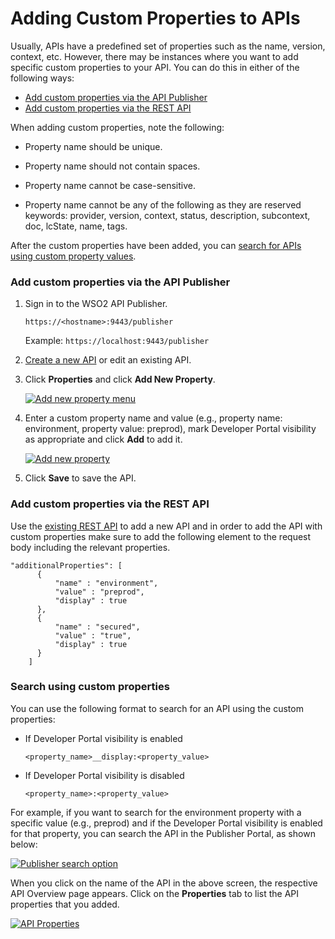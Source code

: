 # Adding Custom Properties to APIs

Usually, APIs have a predefined set of properties such as the name, version, context, etc. However, there may be instances where you want to add specific custom properties to your API. You can do this in either of the following ways:

-   [Add custom properties via the API Publisher](#AddcustompropertiesviatheAPIPublisher)
-   [Add custom properties via the REST API](#AddcustompropertiesviatheRESTAPI)

When adding custom properties, note the following:

-   Property name should be unique.

-   Property name should not contain spaces.

-   Property name cannot be case-sensitive.

-   Property name cannot be any of the following as they are reserved keywords: provider, version, context, status, description, subcontext, doc, lcState, name, tags.

After the custom properties have been added, you can [search for APIs using custom property values](#Searchusingcustomproperties).

<a name="AddcustompropertiesviatheAPIPublisher"></a>

### Add custom properties via the API Publisher

1.  Sign in to the WSO2 API Publisher.
      
      `https://<hostname>:9443/publisher`
      
      Example: `https://localhost:9443/publisher`

2.  [Create a new API]({{base_path}}/design/create-api/create-rest-api/create-a-rest-api/) or edit an existing API.

3.  Click **Properties** and click **Add New Property**.

      [![Add new property menu]({{base_path}}/assets/img/learn/properties-add-property.png)]({{base_path}}/assets/img/learn/properties-add-property.png)

4. Enter a custom property name and value (e.g., property name: environment, property value: preprod), mark Developer Portal visibility as appropriate and click **Add** to add it.

      [![Add new property]({{base_path}}/assets/img/learn/add-new-property.png)]({{base_path}}/assets/img/learn/add-new-property.png)

5.  Click **Save** to save the API.

<a name="AddcustompropertiesviatheRESTAPI"></a>

### Add custom properties via the REST API

Use the [existing REST API]({{base_path}}/reference/product-apis/overview/) to add a new API and in order to add the API with custom properties make sure to add the following element to the request body including the relevant properties.

```
"additionalProperties": [
      {
          "name" : "environment",
          "value" : "preprod",
          "display" : true 
      },
      {
          "name" : "secured",
          "value" : "true",
          "display" : true 
      }
    ]
```

<a name="Searchusingcustomproperties"></a>

### Search using custom properties

You can use the following format to search for an API using the custom properties:

 - If Developer Portal visibility is enabled

      `<property_name>__display:<property_value>`

 - If Developer Portal visibility is disabled

      `<property_name>:<property_value>`

For example, if you want to search for the environment property with a specific value (e.g., preprod) and if the Developer Portal visibility is enabled for that property, you can search the API in the Publisher Portal, as shown below:

[![Publisher search option]({{base_path}}/assets/img/learn/search-apis-with-custom-properties.png)]({{base_path}}/assets/img/learn/search-apis-with-custom-properties.png)

When you click on the name of the API in the above screen, the respective API Overview page appears. Click on the **Properties** tab to list the API properties that you added.

[![API Properties]({{base_path}}/assets/img/learn/view-custom-api-properties.png)]({{base_path}}/assets/img/learn/view-custom-api-properties.png)
